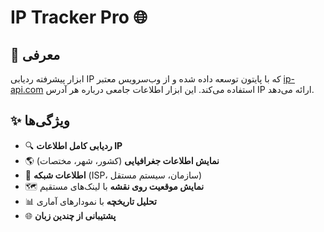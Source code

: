 # IP Tracker Pro 🌐

## 📌 معرفی
ابزار پیشرفته ردیابی IP که با پایتون توسعه داده شده و از وب‌سرویس معتبر [ip-api.com](https://ip-api.com) استفاده می‌کند. این ابزار اطلاعات جامعی درباره هر آدرس IP ارائه می‌دهد.

## ✨ ویژگی‌ها
- 🔍 **ردیابی کامل اطلاعات IP**
- 🌎 **نمایش اطلاعات جغرافیایی** (کشور، شهر، مختصات)
- 📶 **اطلاعات شبکه** (ISP، سازمان، سیستم مستقل)
- 🗺️ **نمایش موقعیت روی نقشه** با لینک‌های مستقیم
- 📊 **تحلیل تاریخچه** با نمودارهای آماری
- 🌐 **پشتیبانی از چندین زبان**

